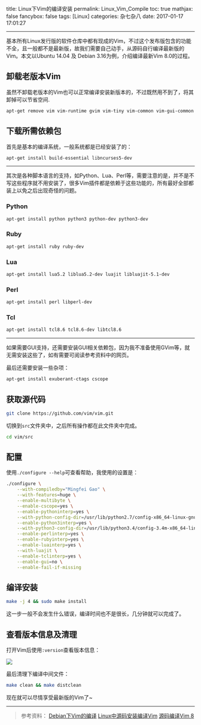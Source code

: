 title: Linux下Vim的编译安装
permalink: Linux_Vim_Compile
toc: true
mathjax: false
fancybox: false
tags: [Linux]
categories: 杂七杂八
date: 2017-01-17 17:01:27

---

基本所有Linux发行版的软件仓库中都有现成的Vim，不过这个发布版包含的功能不全，且一般都不是最新版，故我们需要自己动手，从源码自行编译最新版的Vim。本文以Ubuntu 14.04 及 Debian 3.16为例，介绍编译最新Vim 8.0的过程。

<!--more-->

## 卸载老版本Vim

虽然不卸载老版本的Vim也可以正常编译安装新版本的，不过既然用不到了，将其卸掉可以节省空间.

```bash
apt-get remove vim vim-runtime gvim vim-tiny vim-common vim-gui-common
```

## 下载所需依赖包

首先是基本的编译系统，一般系统都是已经安装了的：

```bash
apt-get install build-essential libncurses5-dev
```

----------

其次是各种脚本语言的支持，如Python、Lua、Perl等，需要注意的是，并不是不写这些程序就不用安装了，很多Vim插件都是依赖于这些功能的，所有最好全部都装上以免之后出现奇怪的问题。

### Python

```bash
apt-get install python python3 python-dev python3-dev
```

### Ruby

```bash
apt-get install ruby ruby-dev
```
 
### Lua

```bash
apt-get install lua5.2 liblua5.2-dev luajit libluajit-5.1-dev
```

### Perl

```bash
apt-get install perl libperl-dev
```

### Tcl

```bash
apt-get install tcl8.6 tcl8.6-dev libtcl8.6
```

----------

如果需要GUI支持，还需要安装GUI相关依赖包，因为我不准备使用GVim等，就无需安装这些了，如有需要可阅读参考资料中的网页。

最后还需要安装一些杂项：

```bash
apt-get install exuberant-ctags cscope
```

## 获取源代码

```bash
git clone https://github.com/vim/vim.git
```

切换到`src`文件夹中，之后所有操作都在此文件夹中完成。

```bash
cd vim/src
```

## 配置

使用`./configure --help`可查看帮助，我使用的设置是：

```bash
./configure \
    --with-compiledby="Mingfei Gao" \
    --with-features=huge \
    --enable-multibyte \
    --enable-cscope=yes \
    --enable-pythoninterp=yes \
    --with-python-config-dir=/usr/lib/python2.7/config-x86_64-linux-gnu \
    --enable-python3interp=yes \
    --with-python3-config-dir=/usr/lib/python3.4/config-3.4m-x86_64-linux-gnu \
    --enable-perlinterp=yes \
    --enable-rubyinterp=yes \
    --enable-luainterp=yes \
    --with-luajit \
    --enable-tclinterp=yes \
    --enable-gui=no \
    --enable-fail-if-missing
```

## 编译安装

```bash
make -j 4 && sudo make install
```

这一步一般不会发生什么错误，编译时间也不是很长，几分钟就可以完成了。

## 查看版本信息及清理

打开Vim后使用`:version`查看版本信息：

![](http://7xnwyt.com1.z0.glb.clouddn.com/20170117170247.png-height600)

最后清理下编译中间文件：

```bash
make clean && make distclean
```

现在就可以尽情享受最新版的Vim了~

----------


> 参考资料：
> [Debian下Vim的编译](http://www.jianshu.com/p/3e0c242310d3)
> [Linux中源码安装编译Vim](http://www.cnblogs.com/zhongcq/p/3615980.html)
> [源码编译Vim 8](https://segmentfault.com/a/1190000007005137)